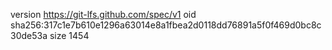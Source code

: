 version https://git-lfs.github.com/spec/v1
oid sha256:317c1e7b610e1296a63014e8a1fbea2d0118dd76891a5f0f469d0bc8c30de53a
size 1454
